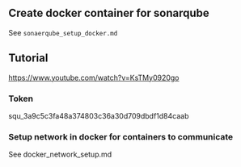 ## Create docker container for sonarqube
See `sonaerqube_setup_docker.md`


## Tutorial
https://www.youtube.com/watch?v=KsTMy0920go

### Token
squ_3a9c5c3fa48a374803c36a30d709dbdf1d84caab

### Setup network in docker for containers to communicate
See docker_network_setup.md




